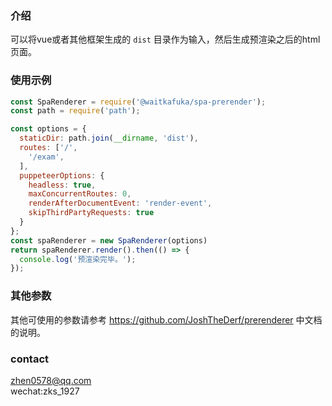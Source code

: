 ### 介绍
可以将vue或者其他框架生成的 `dist` 目录作为输入，然后生成预渲染之后的html页面。
### 使用示例
```javascript
const SpaRenderer = require('@waitkafuka/spa-prerender');
const path = require('path');

const options = {
  staticDir: path.join(__dirname, 'dist'),
  routes: ['/',
    '/exam',
  ],
  puppeteerOptions: {
    headless: true,
    maxConcurrentRoutes: 0,
    renderAfterDocumentEvent: 'render-event',
    skipThirdPartyRequests: true
  }
};
const spaRenderer = new SpaRenderer(options)
return spaRenderer.render().then(() => {
  console.log('预渲染完毕。');
});
```
### 其他参数
其他可使用的参数请参考 https://github.com/JoshTheDerf/prerenderer 中文档的说明。

### contact
zhen0578@qq.com  
wechat:zks_1927
